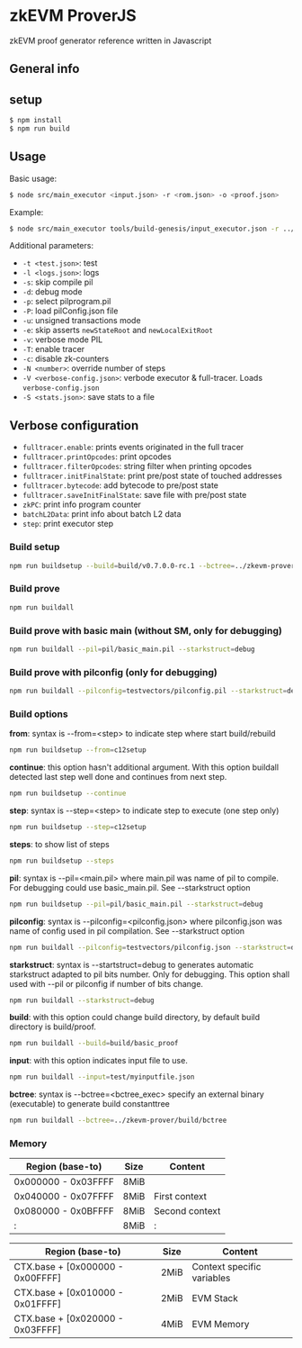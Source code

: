 # zkEVM ProverJS
zkEVM proof generator reference written in Javascript

## General info

## setup
```sh
$ npm install
$ npm run build
```

## Usage
Basic usage:
```sh
$ node src/main_executor <input.json> -r <rom.json> -o <proof.json>
```
Example:
```sh
$ node src/main_executor tools/build-genesis/input_executor.json -r ../zkevm-rom/build/rom.json -o tmp/commit.bin
```
Additional parameters:

- `-t <test.json>`: test
- `-l <logs.json>`: logs
- `-s`: skip compile pil
- `-d`: debug mode
- `-p`: select pilprogram.pil
- `-P`: load pilConfig.json file
- `-u`: unsigned transactions mode
- `-e`: skip asserts `newStateRoot` and `newLocalExitRoot`
- `-v`: verbose mode PIL
- `-T`: enable tracer
- `-c`: disable zk-counters
- `-N <number>`: override number of steps
- `-V <verbose-config.json>`: verbode executor & full-tracer. Loads `verbose-config.json`
- `-S <stats.json>`: save stats to a file

## Verbose configuration
- `fulltracer.enable`: prints events originated in the full tracer
- `fulltracer.printOpcodes`: print opcodes
- `fulltracer.filterOpcodes`: string filter when printing opcodes
- `fulltracer.initFinalState`: print pre/post state of touched addresses
- `fulltracer.bytecode`: add bytecode to pre/post state
- `fulltracer.saveInitFinalState`: save file with pre/post state
- `zkPC`: print info program counter
- `batchL2Data`: print info about batch L2 data
- `step`: print executor step

### Build setup
```sh
npm run buildsetup --build=build/v0.7.0.0-rc.1 --bctree=../zkevm-prover/build/bctree
```
### Build prove
```sh
npm run buildall
```
### Build prove with basic main (without SM, only for debugging)
```sh
npm run buildall --pil=pil/basic_main.pil --starkstruct=debug
```
### Build prove with pilconfig (only for debugging)
```sh
npm run buildall --pilconfig=testvectors/pilconfig.pil --starkstruct=debug
```
### Build options
**from**: syntax is --from=\<step\> to indicate step where start build/rebuild
```sh
npm run buildsetup --from=c12setup
```
**continue**: this option hasn't additional argument. With this option buildall detected last step well done and continues from next step.
```sh
npm run buildsetup --continue
```
**step**: syntax is --step=\<step\> to indicate step to execute (one step only)
```sh
npm run buildsetup --step=c12setup
```
**steps**: to show list of steps
```sh
npm run buildsetup --steps
```
**pil**: syntax is --pil=\<main.pil\> where main.pil was name of pil to compile. For debugging could use basic_main.pil. See --starkstruct option
```sh
npm run buildsetup --pil=pil/basic_main.pil --starkstruct=debug
```
**pilconfig**: syntax is --pilconfig=<pilconfig.json> where pilconfig.json was name of config used in pil compilation. See --starkstruct option
```sh
npm run buildall --pilconfig=testvectors/pilconfig.json --starkstruct=debug
```
**starkstruct**: syntax is --startstruct=debug to generates automatic starkstruct adapted to pil bits number. Only for debugging. This option shall used with --pil or pilconfig if number of bits change.
```sh
npm run buildall --starkstruct=debug
```
**build**: with this option could change build directory, by default build directory is build/proof.
```sh
npm run buildall --build=build/basic_proof
```
**input**: with this option indicates input file to use.
```sh
npm run buildall --input=test/myinputfile.json
```
**bctree**: syntax is --bctree=\<bctree_exec\> specify an external binary (executable) to generate build constanttree
```sh
npm run buildall --bctree=../zkevm-prover/build/bctree
```
### Memory

| Region (base-to)| Size | Content |
|---|---|---|
| 0x000000 - 0x03FFFF | 8MiB |
| 0x040000 - 0x07FFFF | 8MiB | First context
| 0x080000 - 0x0BFFFF | 8MiB | Second context
|     :               | 8MiB | :


| Region (base-to)| Size | Content |
|---|---|---|
| CTX.base + [0x000000 - 0x00FFFF] | 2MiB | Context specific variables
| CTX.base + [0x010000 - 0x01FFFF] | 2MiB | EVM Stack
| CTX.base + [0x020000 - 0x03FFFF] | 4MiB | EVM Memory
